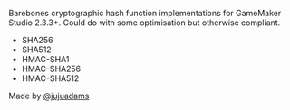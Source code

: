 Barebones cryptographic hash function implementations for GameMaker Studio 2.3.3+. Could do with some optimisation but otherwise compliant.

- SHA256
- SHA512
- HMAC-SHA1
- HMAC-SHA256
- HMAC-SHA512

Made by [@jujuadams](https://twitter.com/jujuadams)
